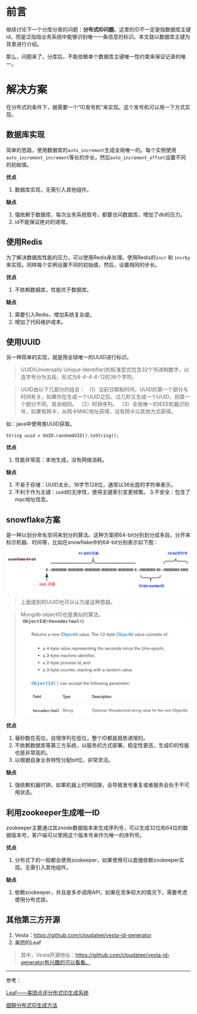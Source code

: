 # 前言
继续讨论下一个分库分表的问题：**分布式ID问题**。这里的ID不一定是指数据库主键id，而是泛指指业务系统中能够识别唯一一条信息的标识。本文就以数据库主键为背景进行介绍。

那么，问题来了。分库后，不能依赖单个数据库主键唯一性约束来保证记录的唯一。

# 解决方案
在分布式的条件下，据需要一个“ID发号机”来实现。这个发号机可以用一下方式实现。

## 数据库实现
简单的思路，使用数据库的`auto_increment`生成全局唯一的。每个实例使用`auto_increment_increment`等长的步长，然后`auto_increment_offset`设置不同的初始值。

**优点**
1. 数据库实现，无需引入其他组件。

**缺点**
1. 强依赖于数据库，每次业务系统取号，都要访问数据库，增加了db的压力。
2. id不能保证绝对的递增。

## 使用Redis
为了解决数据库性能的压力，可以使用Redis来处理。使用Redis的`incr` 和 `incrby`来实现。同样每个实例设置不同的初始值，然后，设置相同的步长。

**优点**
1. 不依赖数据库，性能优于数据库。

**缺点**
1. 需要引入Redis，增加系统复杂度。
2. 增加了代码维护成本。

## 使用UUID
另一种简单的实现，就是用全球唯一的UUID进行标识。

 > UUID(Universally Unique Identifier)的标准型式包含32个16进制数字，以连字号分为五段，形式为8-4-4-4-12的36个字符。
 
 > UUID由以下几部分的组合：
（1）当前日期和时间，UUID的第一个部分与时间有关，如果你在生成一个UUID之后，过几秒又生成一个UUID，则第一个部分不同，其余相同。
（2）时钟序列。
（3）全局唯一的IEEE机器识别号，如果有网卡，从网卡MAC地址获得，没有网卡以其他方式获得。
 
 如：java中使用类UUID获取。
 ```
 String uuid = UUID.randomUUID().toString();
 ```
 **优点**
 1. 性能非常高：本地生成，没有网络消耗。
 
**缺点**
1. 不易于存储：UUID太长，16字节128位，通常以36长度的字符串表示。
2. 不利于作为主键：uuid的无序性，使得主键索引变更频繁。
3.不安全：包含了mac地址信息。

## snowflake方案
是一种以划分命名空间来划分的算法。这种方案把64-bit分别划分成多段，分开来标示机器、时间等，比如在snowflake中的64-bit分别表示如下图：
![snowflake](https://github.com/alanzhang211/learning-note/raw/master/img/db/snowflake.png)

> 上面提到的UUID也可以认为是这种思路。

> Mongdb objectID也是类似的算法。
![Mongdb objectID](https://github.com/alanzhang211/learning-note/raw/master/img/db/Mongdb-objectID.png)

**优点**
1. 毫秒数在高位，自增序列在低位，整个ID都是趋势递增的。
2. 不依赖数据库等第三方系统，以服务的方式部署，稳定性更高，生成ID的性能也是非常高的。
3. 以根据自身业务特性分配bit位，非常灵活。

**缺点**
1. 强依赖机器时钟，如果机器上时钟回拨，会导致发号重复或者服务会处于不可用状态。

## 利用zookeeper生成唯一ID
zookeeper主要通过其znode数据版本来生成序列号，可以生成32位和64位的数据版本号，客户端可以使用这个版本号来作为唯一的序列号。

**优点**
1. 分布式下的一般都会使用zookeeper，如果使用可以直接依赖zookeeper实现。无需引入其他组件。

**缺点**
1. 依赖zookeeper，并且是多步调用API，如果在竞争较大的情况下，需要考虑使用分布式锁。

## 其他第三方开源
1. Vesta：https://github.com/cloudatee/vesta-id-generator
2. 美团的Leaf

> 其中，Vesta开源地址：https://github.com/cloudatee/vesta-id-generator有兴趣的可以看看。

---
参考：

 [Leaf——美团点评分布式ID生成系统](https://tech.meituan.com/MT_Leaf.html)
 
 [细聊分布式ID生成方法](https://mp.weixin.qq.com/s?__biz=MjM5ODYxMDA5OQ==&mid=403837240&idx=1&sn=ae9f2bf0cc5b0f68f9a2213485313127&scene=21#wechat_redirect)